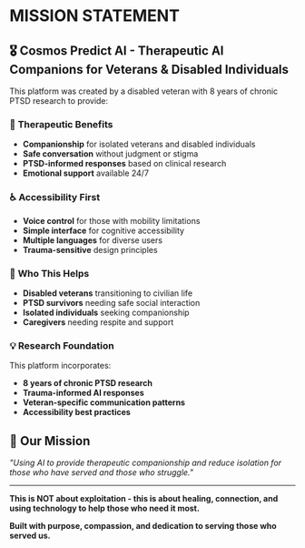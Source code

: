 # MISSION STATEMENT

## 🎖️ Cosmos Predict AI - Therapeutic AI Companions for Veterans & Disabled Individuals

This platform was created by a disabled veteran with 8 years of chronic PTSD research to provide:

### 🧠 **Therapeutic Benefits**
- **Companionship** for isolated veterans and disabled individuals
- **Safe conversation** without judgment or stigma
- **PTSD-informed responses** based on clinical research
- **Emotional support** available 24/7

### ♿ **Accessibility First**
- **Voice control** for those with mobility limitations
- **Simple interface** for cognitive accessibility
- **Multiple languages** for diverse users
- **Trauma-sensitive** design principles

### 🤝 **Who This Helps**
- **Disabled veterans** transitioning to civilian life
- **PTSD survivors** needing safe social interaction
- **Isolated individuals** seeking companionship
- **Caregivers** needing respite and support

### 💡 **Research Foundation**
This platform incorporates:
- **8 years of chronic PTSD research**
- **Trauma-informed AI responses**
- **Veteran-specific communication patterns**
- **Accessibility best practices**

## 🎯 **Our Mission**
*"Using AI to provide therapeutic companionship and reduce isolation for those who have served and those who struggle."*

---

**This is NOT about exploitation - this is about healing, connection, and using technology to help those who need it most.**

**Built with purpose, compassion, and dedication to serving those who served us.**
